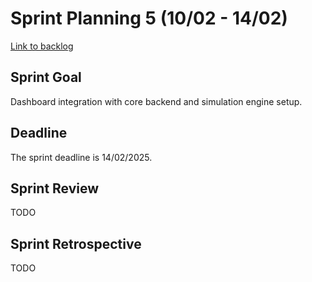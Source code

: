 # Sprint Planning 5 (10/02 - 14/02)
[Link to backlog](./backlogs/5-backlog)

## Sprint Goal
Dashboard integration with core backend and simulation engine setup.

## Deadline
The sprint deadline is 14/02/2025.

## Sprint Review
TODO

## Sprint Retrospective
TODO